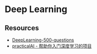 # Deep Learning


## Resources
* [DeepLearning-500-questions](https://github.com/scutan90/DeepLearning-500-questions)
* [practicalAI - 帮助你入门深度学习的项目](https://github.com/GokuMohandas/practicalAI)
